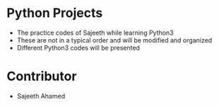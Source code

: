# Python Projects

- The practice codes of Sajeeth while learning Python3
- These are not in a typical order and will be modified and organized
- Different Python3 codes will be presented

# Contributor

- Sajeeth Ahamed
